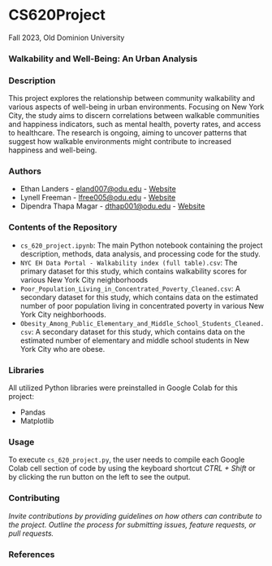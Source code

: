# CS620Project
Fall 2023, Old Dominion University

### **Walkability and Well-Being: An Urban Analysis**

### Description
This project explores the relationship between community walkability and various aspects of well-being in urban environments. Focusing on New York City, the study aims to discern correlations between walkable communities and happiness indicators, such as mental health, poverty rates, and access to healthcare. The research is ongoing, aiming to uncover patterns that suggest how walkable environments might contribute to increased happiness and well-being.

### Authors
- Ethan Landers - eland007@odu.edu - [Website](https://ethanlanders.github.io)
- Lynell Freeman - lfree005@odu.edu - [Website](https://lynellfreeman.github.io)
- Dipendra Thapa Magar - dthap001@odu.edu - [Website](https://dipendrathapamagar.github.io)

### Contents of the Repository
- `cs_620_project.ipynb`: The main Python notebook containing the project description, methods, data analysis, and processing code for the study.
- `NYC EH Data Portal - Walkability index (full table).csv`:  The primary dataset for this study, which contains walkability scores for various New York City neighborhoods
- `Poor_Population_Living_in_Concentrated_Poverty_Cleaned.csv`:  A secondary dataset for this study, which contains data on the estimated number of poor population living in concentrated poverty in various New York City neighborhoods.
- `Obesity_Among_Public_Elementary_and_Middle_School_Students_Cleaned.csv`:  A secondary dataset for this study, which contains data on the estimated number of elementary and middle school students in New York City who are obese.

### Libraries
All utilized Python libraries were preinstalled in Google Colab for this project:
- Pandas
- Matplotlib

### Usage
To execute `cs_620_project.py`, the user needs to compile each Google Colab cell section of code by using the keyboard shortcut _CTRL + Shift_ or by clicking the run button on the left to see the output.

### Contributing
_Invite contributions by providing guidelines on how others can contribute to the project. Outline the process for submitting issues, feature requests, or pull requests._

### References

